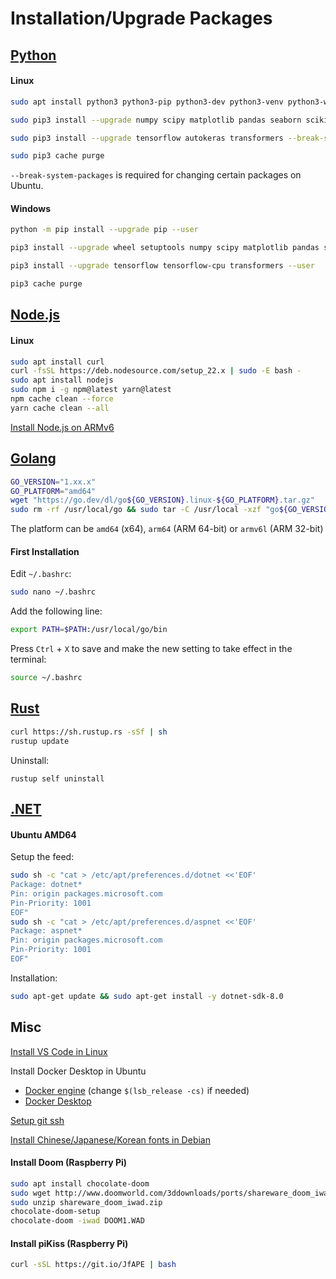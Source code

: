 # Installation/Upgrade Packages

## [Python](https://www.python.org/downloads/)

#### Linux

```bash
sudo apt install python3 python3-pip python3-dev python3-venv python3-wheel python3-setuptools

sudo pip3 install --upgrade numpy scipy matplotlib pandas seaborn scikit-learn opencv-python flaml flaml[automl] flask --break-system-packages

sudo pip3 install --upgrade tensorflow autokeras transformers --break-system-packages

sudo pip3 cache purge
```

`--break-system-packages` is required for changing certain packages on Ubuntu.

#### Windows

```bash
python -m pip install --upgrade pip --user

pip3 install --upgrade wheel setuptools numpy scipy matplotlib pandas seaborn scikit-learn flaml flaml[automl] opencv-python flask --user

pip3 install --upgrade tensorflow tensorflow-cpu transformers --user

pip3 cache purge
```

## [Node.js](https://nodejs.org/zh-tw/download)

#### Linux

```bash
sudo apt install curl
curl -fsSL https://deb.nodesource.com/setup_22.x | sudo -E bash -
sudo apt install nodejs
sudo npm i -g npm@latest yarn@latest
npm cache clean --force
yarn cache clean --all
```

[Install Node.js on ARMv6](https://blog.rodrigograca.com/how-to-install-latest-nodejs-on-raspberry-pi-0-w/)

## [Golang](https://go.dev/dl/)

```bash
GO_VERSION="1.xx.x"
GO_PLATFORM="amd64"
wget "https://go.dev/dl/go${GO_VERSION}.linux-${GO_PLATFORM}.tar.gz"
sudo rm -rf /usr/local/go && sudo tar -C /usr/local -xzf "go${GO_VERSION}.linux-${GO_PLATFORM}.tar.gz"
```

The platform can be `amd64` (x64), `arm64` (ARM 64-bit) or `armv6l` (ARM 32-bit)

#### First Installation

Edit ```~/.bashrc```:

```bash
sudo nano ~/.bashrc
```

Add the following line:

```bash
export PATH=$PATH:/usr/local/go/bin
```

Press `Ctrl` + `X` to save and make the new setting to take effect in the terminal:

```bash
source ~/.bashrc
```

## [Rust](https://www.rust-lang.org/tools/install)

```bash
curl https://sh.rustup.rs -sSf | sh
rustup update
```

Uninstall:

```
rustup self uninstall
```

## [.NET](https://dotnet.microsoft.com/zh-tw/download)

#### Ubuntu AMD64

Setup the feed:

```bash
sudo sh -c "cat > /etc/apt/preferences.d/dotnet <<'EOF'
Package: dotnet*
Pin: origin packages.microsoft.com
Pin-Priority: 1001
EOF"
sudo sh -c "cat > /etc/apt/preferences.d/aspnet <<'EOF'
Package: aspnet*
Pin: origin packages.microsoft.com
Pin-Priority: 1001
EOF"
```

Installation:

```bash
sudo apt-get update && sudo apt-get install -y dotnet-sdk-8.0
```

## Misc

[Install VS Code in Linux](https://code.visualstudio.com/docs/setup/linux)

Install Docker Desktop in Ubuntu
* [Docker engine](https://docs.docker.com/engine/install/ubuntu/) (change `$(lsb_release -cs)` if needed)
* [Docker Desktop](https://docs.docker.com/desktop/install/ubuntu/)

[Setup git ssh](https://kbroman.org/github_tutorial/pages/first_time.html)

[Install Chinese/Japanese/Korean fonts in Debian](https://help.accusoft.com/PrizmDoc/v12.2/HTML/Installing_Asian_Fonts_on_Ubuntu_and_Debian.html)

#### Install Doom (Raspberry Pi)

```bash
sudo apt install chocolate-doom
sudo wget http://www.doomworld.com/3ddownloads/ports/shareware_doom_iwad.zip
sudo unzip shareware_doom_iwad.zip
chocolate-doom-setup
chocolate-doom -iwad DOOM1.WAD
```

#### Install piKiss (Raspberry Pi)

```bash
curl -sSL https://git.io/JfAPE | bash
```
